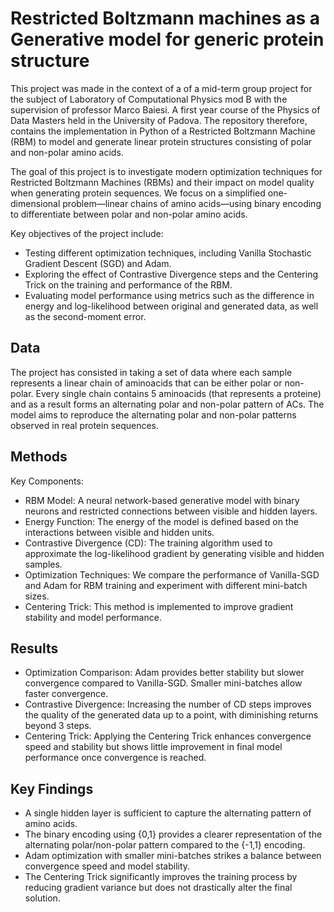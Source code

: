 # Restricted Boltzmann machines as a Generative model for generic protein structure

This project was made in the context of a of a mid-term group project for the subject of Laboratory of Computational Physics mod B with the supervision of professor Marco Baiesi. A first year course of the Physics of Data Masters held in the University of Padova. The repository therefore, contains the implementation in Python of a Restricted Boltzmann Machine (RBM) to model and generate linear protein structures consisting of polar and non-polar amino acids.

The goal of this project is to investigate modern optimization techniques for Restricted Boltzmann Machines (RBMs) and their impact on model quality when generating protein sequences. We focus on a simplified one-dimensional problem—linear chains of amino acids—using binary encoding to differentiate between polar and non-polar amino acids.

Key objectives of the project include:

- Testing different optimization techniques, including Vanilla Stochastic Gradient Descent (SGD) and Adam.
- Exploring the effect of Contrastive Divergence steps and the Centering Trick on the training and performance of the RBM.
- Evaluating model performance using metrics such as the difference in energy and log-likelihood between original and generated data, as well as the second-moment error.

## Data

The project has consisted in taking a set of data where each sample represents a linear chain of aminoacids that can be either polar or non-polar. Every single chain contains 5 aminoacids (that represents a proteine) and as a result forms an alternating polar and non-polar pattern of ACs. The model aims to reproduce the alternating polar and non-polar patterns observed in real protein sequences.

## Methods

Key Components:

- RBM Model: A neural network-based generative model with binary neurons and restricted connections between visible and hidden layers.
- Energy Function: The energy of the model is defined based on the interactions between visible and hidden units.
- Contrastive Divergence (CD): The training algorithm used to approximate the log-likelihood gradient by generating visible and hidden samples.
- Optimization Techniques: We compare the performance of Vanilla-SGD and Adam for RBM training and experiment with different mini-batch sizes.
- Centering Trick: This method is implemented to improve gradient stability and model performance.

## Results

- Optimization Comparison: Adam provides better stability but slower convergence compared to Vanilla-SGD. Smaller mini-batches allow faster convergence.
- Contrastive Divergence: Increasing the number of CD steps improves the quality of the generated data up to a point, with diminishing returns beyond 3 steps.
- Centering Trick: Applying the Centering Trick enhances convergence speed and stability but shows little improvement in final model performance once convergence is reached.

## Key Findings

- A single hidden layer is sufficient to capture the alternating pattern of amino acids.
- The binary encoding using {0,1} provides a clearer representation of the alternating polar/non-polar pattern compared to the {-1,1} encoding.
- Adam optimization with smaller mini-batches strikes a balance between convergence speed and model stability.
- The Centering Trick significantly improves the training process by reducing gradient variance but does not drastically alter the final solution.

